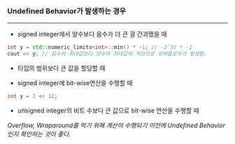 ### Undefined Behavior가 발생하는 경우
---

* signed integer에서 양수보다 음수가 더 큰 걸 간과했을 때
```cpp
int y = std::numeric_limits<int>::min() * -1; // -2ˆ31 * -1 
cout << y; // 음수의 최대값보다 양수의 최대값이 적으므로 오버플로우가 발생함.
```

* 타입의 범위보다 큰 값을 할당할 때

* signed integer에 bit-wise연산을 수행할 때
```cpp
int y = 1 << 12;
```

* unsigned integer의 비트 수보다 큰 값으로 bit-wise 연산을 수행할 때


*Overflow, Wraparound를 막기 위해 계산이 수행되기 이전에 Undefined Behavior인지 확인하는 것이 좋다.*

